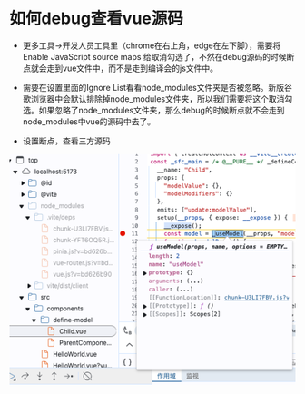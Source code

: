 # 如何debug查看vue源码
- 更多工具->开发人员工具里（chrome在右上角，edge在左下脚），需要将 Enable JavaScript source maps 给取消勾选了，不然在debug源码的时候断点就会走到vue文件中，而不是走到编译会的js文件中。

- 需要在设置里面的Ignore List看看node_modules文件夹是否被忽略。新版谷歌浏览器中会默认排除掉node_modules文件夹，所以我们需要将这个取消勾选。如果忽略了node_modules文件夹，那么debug的时候断点就不会走到node_modules中vue的源码中去了。

- 设置断点，查看三方源码
<img src="./assets/进入三方源码.png" />
